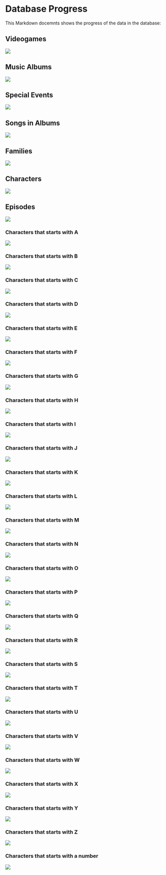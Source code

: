 # Database Progress

This Markdown docemnts shows the progress of the data in the database:

## Videogames

<img src="https://progress-bar.xyz/100/?style=for-the-badge&width=200&title=33%20/%2033">

## Music Albums

<img src="https://progress-bar.xyz/100/?style=for-the-badge&width=200&title=6%20/%206">

## Special Events

<img src="https://progress-bar.xyz/100/?style=for-the-badge&width=200&title=7%20/%207">

## Songs in Albums

<img src="https://progress-bar.xyz/100/?style=for-the-badge&width=200&title=85%20/%2085">

## Families

<img src="https://progress-bar.xyz/99/?style=for-the-badge&width=200&title=54%20/%20??">

## Characters

<img src="https://progress-bar.xyz/22/?style=for-the-badge&width=200&title=410%20/%201856&progress_color=ff3300">

## Episodes 

<img src="https://progress-bar.xyz/99/?style=for-the-badge&width=200&title=324%20/%20324">

### Characters that starts with A

<img src="https://progress-bar.xyz/83/?style=for-the-badge&width=200&title=71%20/%2085">

### Characters that starts with B

<img src="https://progress-bar.xyz/91/?style=for-the-badge&width=200&title=142%20/%20155&">

### Characters that starts with C

<img src="https://progress-bar.xyz/10/?style=for-the-badge&width=200&title=15%20/%20145&progress_color=ff3300">

### Characters that starts with D

<img src="https://progress-bar.xyz/4/?style=for-the-badge&width=200&title=6%20/%20124&progress_color=ff3300">

### Characters that starts with E

<img src="https://progress-bar.xyz/12/?style=for-the-badge&width=200&title=5%20/%2041&progress_color=ff3300">

### Characters that starts with F

<img src="https://progress-bar.xyz/10/?style=for-the-badge&width=200&title=6%20/%2058&progress_color=ff3300">

### Characters that starts with G

<img src="https://progress-bar.xyz/13/?style=for-the-badge&width=200&title=10%20/%2072&progress_color=ff3300">

### Characters that starts with H

<img src="https://progress-bar.xyz/12/?style=for-the-badge&width=200&title=8%20/%2065&progress_color=ff3300">

### Characters that starts with I

<img src="https://progress-bar.xyz/4/?style=for-the-badge&width=200&title=1%20/%2021&progress_color=ff3300">

### Characters that starts with J

<img src="https://progress-bar.xyz/4/?style=for-the-badge&width=200&title=6%20/%20135&progress_color=ff3300">

### Characters that starts with K

<img src="https://progress-bar.xyz/10/?style=for-the-badge&width=200&title=6%20/%2063&progress_color=ff3300">

### Characters that starts with L

<img src="https://progress-bar.xyz/14/?style=for-the-badge&width=200&title=10%20/%2069&progress_color=ff3300">

### Characters that starts with M

<img src="https://progress-bar.xyz/20/?style=for-the-badge&width=200&title=59%20/%20287&progress_color=ff3300">

### Characters that starts with N

<img src="https://progress-bar.xyz/12/?style=for-the-badge&width=200&title=7%20/%2055&progress_color=ff3300">

### Characters that starts with O

<img src="https://progress-bar.xyz/4/?style=for-the-badge&width=200&title=1%20/%2021&progress_color=ff3300">

### Characters that starts with P

<img src="https://progress-bar.xyz/3/?style=for-the-badge&width=200&title=3%20/%2097&progress_color=ff3300">

### Characters that starts with Q

<img src="https://progress-bar.xyz/0/?style=for-the-badge&width=200&title=0%20/%2010&progress_color=ff3300">

### Characters that starts with R

<img src="https://progress-bar.xyz/15/?style=for-the-badge&width=200&title=13%20/%2086&progress_color=ff3300">

### Characters that starts with S

<img src="https://progress-bar.xyz/13/?style=for-the-badge&width=200&title=22%20/%20158&progress_color=ff3300">

### Characters that starts with T

<img src="https://progress-bar.xyz/7/?style=for-the-badge&width=200&title=11%20/%20148&progress_color=ff3300">

### Characters that starts with U

<img src="https://progress-bar.xyz/0/?style=for-the-badge&width=200&title=0%20/%2018&progress_color=ff3300">

### Characters that starts with V

<img src="https://progress-bar.xyz/0/?style=for-the-badge&width=200&title=0%20/%2023&progress_color=ff3300">

### Characters that starts with W

<img src="https://progress-bar.xyz/4/?style=for-the-badge&width=200&title=2%20/%2048&progress_color=ff3300">

### Characters that starts with X

<img src="https://progress-bar.xyz/0/?style=for-the-badge&width=200&title=0%20/%201&progress_color=ff3300">

### Characters that starts with Y

<img src="https://progress-bar.xyz/0/?style=for-the-badge&width=200&title=0%20/%2011&progress_color=ff3300">

### Characters that starts with Z

<img src="https://progress-bar.xyz/0/?style=for-the-badge&width=200&title=0%20/%206&progress_color=ff3300">

### Characters that starts with a number

<img src="https://progress-bar.xyz/0/?style=for-the-badge&width=200&title=0%20/%2020&progress_color=ff3300">
